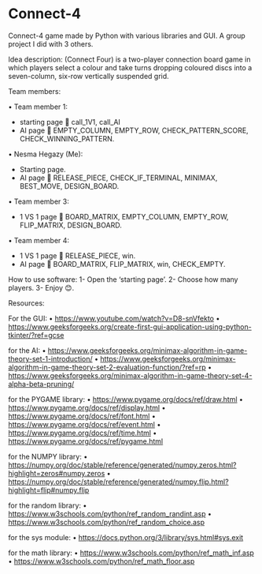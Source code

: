 # Connect-4
Connect-4 game made by Python with various libraries and GUI. A group project I did with 3 others.

Idea description: (Connect Four) is a two-player connection board game in which players select a colour and take turns dropping coloured discs into a seven-column, six-row vertically suspended grid.

Team members: 

•	Team member 1: 
-	starting page  call_1V1, call_AI
-	AI page   EMPTY_COLUMN, EMPTY_ROW, CHECK_PATTERN_SCORE, CHECK_WINNING_PATTERN.

•	Nesma Hegazy (Me): 
-	Starting page.
-	AI page   RELEASE_PIECE, CHECK_IF_TERMINAL, MINIMAX, BEST_MOVE, DESIGN_BOARD.

•	Team member 3: 
-	1 VS 1 page  BOARD_MATRIX, EMPTY_COLUMN, EMPTY_ROW, FLIP_MATRIX, DESIGN_BOARD.

•	Team member 4:
- 1 VS 1 page  RELEASE_PIECE, win.
- AI page  BOARD_MATRIX, FLIP_MATRIX, win, CHECK_EMPTY.

How to use software: 
1-	Open the ‘starting page’.
2-	Choose how many players.
3-	Enjoy 😊.

Resources:

For the GUI:
•	https://www.youtube.com/watch?v=D8-snVfekto
•	https://www.geeksforgeeks.org/create-first-gui-application-using-python-tkinter/?ref=gcse

for the AI:
•	https://www.geeksforgeeks.org/minimax-algorithm-in-game-theory-set-1-introduction/
•	https://www.geeksforgeeks.org/minimax-algorithm-in-game-theory-set-2-evaluation-function/?ref=rp
•	https://www.geeksforgeeks.org/minimax-algorithm-in-game-theory-set-4-alpha-beta-pruning/

for the PYGAME library:
•	https://www.pygame.org/docs/ref/draw.html 
•	https://www.pygame.org/docs/ref/display.html
•	https://www.pygame.org/docs/ref/font.html
•	https://www.pygame.org/docs/ref/event.html
•	https://www.pygame.org/docs/ref/time.html
•	https://www.pygame.org/docs/ref/pygame.html

for the NUMPY library:
•	https://numpy.org/doc/stable/reference/generated/numpy.zeros.html?highlight=zeros#numpy.zeros
•	https://numpy.org/doc/stable/reference/generated/numpy.flip.html?highlight=flip#numpy.flip

for the random library:
•	https://www.w3schools.com/python/ref_random_randint.asp
•	https://www.w3schools.com/python/ref_random_choice.asp

for the sys module:
•	https://docs.python.org/3/library/sys.html#sys.exit

for the math library:
•	https://www.w3schools.com/python/ref_math_inf.asp
•	https://www.w3schools.com/python/ref_math_floor.asp

